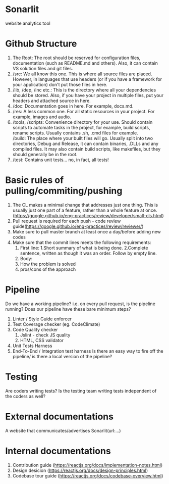 # Sonarlit
website analytics tool 

# Github Structure
1. The Root: The root should be reserved for configuration files, documentation (such as README.md and others). Also, it can contain VS solution files and git files.  
2. /src: We all know this one. This is where all source files are placed. However, in languages that use headers (or if you have a framework for your application) don't put those files in here.  
3. /lib, /dep, /inc etc.: This is the directory where all your dependencies should be stored. Also, if you have your project in multiple files, put your headers and attached source in here.  
4. /doc: Documentation goes in here. For example, docs.md.  
5. /res: A less common one. For all static resources in your project. For example, images and audio.  
6. /tools, /scripts: Convenience directory for your use. Should contain scripts to automate tasks in the project, for example, build scripts, rename scripts. Usually contains .sh, .cmd files for example.  
/build: The place where your built files will go. Usually split into two directories, Debug and Release, it can contain binaries, .DLLs and any compiled files. It may also contain build scripts, like makefiles, but they should generally be in the root.  
7. /test: Contains unit tests... no, in fact, all tests!  

# Basic rules of pulling/commiting/pushing
1. The CL makes a minimal change that addresses just one thing. This is usually just one part of a feature, rather than a whole feature at once.(https://google.github.io/eng-practices/review/developer/small-cls.html)
2. Pull request is required for each push - code review guide(https://google.github.io/eng-practices/review/reviewer/)
3. Make sure to pull master branch at least once a day/before adding new codes
4. Make sure that the commit lines meets the following requirements:
   1. First line:
    1.Short summary of what is being done.
    2.Complete sentence, written as though it was an order.
      Follow by empty line.
   2. Body: 
    1. How the problem is solved
    2. pros/cons of the approach
    
# Pipeline
Do we have a working pipeline? i.e. on every pull request, is the pipeline running?
Does our pipeline have these bare minimum steps?
1. Linter / Style Guide enforcer
2. Test Coverage checker (eg. CodeClimate)
3. Code Quality checker
      1. Jslint - check JS quality
      2. HTML, CSS validator
4. Unit Tests Harness
5. End-To-End / Integration test harness
Is there an easy way to fire off the pipeline/ is there a local version of the pipeline?

# Testing
Are coders writing tests?
Is the testing team writing tests independent of the coders as well?

# External documentations
A website that communicates/advertises Sonarlit(url:...)

# Internal documentations
1. Contribution guide (https://reactjs.org/docs/implementation-notes.html)
2. Design desicion (https://reactjs.org/docs/design-principles.html)
3. Codebase tour guide (https://reactjs.org/docs/codebase-overview.html)

